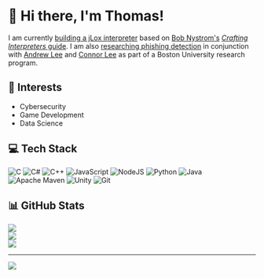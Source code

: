 # 👋 Hi there, I'm Thomas!

I am currently [building a jLox interpreter](https://github.com/thomasha1310/jlox-interpreter) based on [Bob Nystrom's](https://github.com/munificent) [*Crafting Interpreters* guide](https://craftinginterpreters.com/). I am also [researching phishing detection](https://github.com/thomasha1310/phishfence) in conjunction with [Andrew Lee](https://github.com/HeeJ19) and [Connor Lee](https://github.com/Clee2951) as part of a Boston University research program.

## 🌟 Interests

- Cybersecurity
- Game Development
- Data Science

## 💻 Tech Stack
![C](https://img.shields.io/badge/c-%2300599C.svg?style=for-the-badge&logo=c&logoColor=white) ![C#](https://img.shields.io/badge/c%23-%23239120.svg?style=for-the-badge&logo=csharp&logoColor=white) ![C++](https://img.shields.io/badge/c++-%2300599C.svg?style=for-the-badge&logo=c%2B%2B&logoColor=white) ![JavaScript](https://img.shields.io/badge/javascript-%23323330.svg?style=for-the-badge&logo=javascript&logoColor=%23F7DF1E) ![NodeJS](https://img.shields.io/badge/node.js-6DA55F?style=for-the-badge&logo=node.js&logoColor=white) ![Python](https://img.shields.io/badge/python-3670A0?style=for-the-badge&logo=python&logoColor=ffdd54) ![Java](https://img.shields.io/badge/java-%23ED8B00.svg?style=for-the-badge&logo=openjdk&logoColor=white) ![Apache Maven](https://img.shields.io/badge/Apache%20Maven-C71A36?style=for-the-badge&logo=Apache%20Maven&logoColor=white) ![Unity](https://img.shields.io/badge/unity-%23000000.svg?style=for-the-badge&logo=unity&logoColor=white) ![Git](https://img.shields.io/badge/git-%23F05033.svg?style=for-the-badge&logo=git&logoColor=white)

## 📊 GitHub Stats
![](https://github-readme-stats.vercel.app/api?username=thomasha1310&theme=dark&hide_border=false&include_all_commits=false&count_private=false)<br/>
![](https://nirzak-streak-stats.vercel.app/?user=thomasha1310&theme=dark&hide_border=false)<br/>
![](https://github-readme-stats.vercel.app/api/top-langs/?username=thomasha1310&theme=dark&hide_border=false&include_all_commits=false&count_private=false&layout=compact)

---
[![](https://visitcount.itsvg.in/api?id=thomasha1310&icon=0&color=0)](https://visitcount.itsvg.in)

<!-- Proudly created with GPRM ( https://gprm.itsvg.in ) -->
